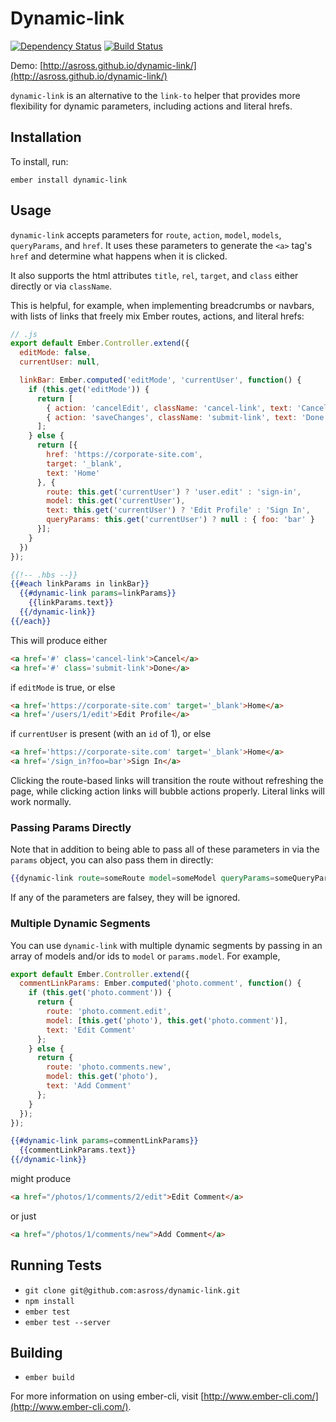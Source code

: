 # Dynamic-link
[![Dependency Status](https://david-dm.org/asross/dynamic-link.svg)](https://david-dm.org/asross/dynamic-link)
[![Build Status](https://travis-ci.org/asross/dynamic-link.svg)](https://travis-ci.org/asross/dynamic-link)

Demo: [http://asross.github.io/dynamic-link/](http://asross.github.io/dynamic-link/)

`dynamic-link` is an alternative to the `link-to` helper that provides more flexibility for dynamic parameters, including actions and literal hrefs.

## Installation

To install, run:
```
ember install dynamic-link
```

## Usage

`dynamic-link` accepts parameters for `route`, `action`, `model`, `models`, `queryParams`, and `href`. It uses these parameters to generate the `<a>` tag's `href` and determine what happens when it is clicked.

It also supports the html attributes `title`, `rel`, `target`, and `class` either directly or via `className`.

This is helpful, for example, when implementing breadcrumbs or navbars, with lists of links that freely mix Ember routes, actions, and literal hrefs:

```js
// .js
export default Ember.Controller.extend({
  editMode: false,
  currentUser: null,

  linkBar: Ember.computed('editMode', 'currentUser', function() {
    if (this.get('editMode')) {
      return [
        { action: 'cancelEdit', className: 'cancel-link', text: 'Cancel' },
        { action: 'saveChanges', className: 'submit-link', text: 'Done' }
      ];
    } else {
      return [{
        href: 'https://corporate-site.com',
        target: '_blank',
        text: 'Home'
      }, {
        route: this.get('currentUser') ? 'user.edit' : 'sign-in',
        model: this.get('currentUser'),
        text: this.get('currentUser') ? 'Edit Profile' : 'Sign In',
        queryParams: this.get('currentUser') ? null : { foo: 'bar' }
      }];
    }
  })
});
```

```hbs
{{!-- .hbs --}}
{{#each linkParams in linkBar}}
  {{#dynamic-link params=linkParams}}
    {{linkParams.text}}
  {{/dynamic-link}}
{{/each}}
```

This will produce either

```html
<a href='#' class='cancel-link'>Cancel</a>
<a href='#' class='submit-link'>Done</a>
```

if `editMode` is true, or else

```html
<a href='https://corporate-site.com' target='_blank'>Home</a>
<a href='/users/1/edit'>Edit Profile</a>
```

if `currentUser` is present (with an `id` of 1), or else

```html
<a href='https://corporate-site.com' target='_blank'>Home</a>
<a href='/sign_in?foo=bar'>Sign In</a>
```

Clicking the route-based links will transition the route without refreshing the page, while clicking action links will bubble actions properly. Literal links will work normally.

### Passing Params Directly

Note that in addition to being able to pass all of these parameters in via the `params` object, you can also pass them in directly:

```hbs
{{dynamic-link route=someRoute model=someModel queryParams=someQueryParams}}
```

If any of the parameters are falsey, they will be ignored.

### Multiple Dynamic Segments

You can use `dynamic-link` with multiple dynamic segments by passing in an array of models and/or ids to `model` or `params.model`. For example,

```js
export default Ember.Controller.extend({
  commentLinkParams: Ember.computed('photo.comment', function() {
    if (this.get('photo.comment')) {
      return {
        route: 'photo.comment.edit',
        model: [this.get('photo'), this.get('photo.comment')],
        text: 'Edit Comment'
      };
    } else {
      return {
        route: 'photo.comments.new',
        model: this.get('photo'),
        text: 'Add Comment'
      };
    }
  });
});
```

```hbs
{{#dynamic-link params=commentLinkParams}}
  {{commentLinkParams.text}}
{{/dynamic-link}}
```

might produce

```html
<a href="/photos/1/comments/2/edit">Edit Comment</a>
```

or just

```html
<a href="/photos/1/comments/new">Add Comment</a>
```

## Running Tests

* `git clone git@github.com:asross/dynamic-link.git`
* `npm install`
* `ember test`
* `ember test --server`

## Building

* `ember build`

For more information on using ember-cli, visit [http://www.ember-cli.com/](http://www.ember-cli.com/).
